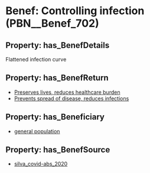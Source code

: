 # Benef: __Controlling infection__ (PBN__Benef_702)

## Property: has_BenefDetails

Flattened infection curve

## Property: has_BenefReturn

* [Preserves lives, reduces healthcare burden](../BenefReturn/PBN__BenefReturn_749)
* [Prevents spread of disease, reduces infections](../BenefReturn/PBN__BenefReturn_752)

## Property: has_Beneficiary

* [general population](../Stakeholder/PBN__Stakeholder_9)

## Property: has_BenefSource

* [silva_covid-abs_2020](../Article/PBN__Article_139)

